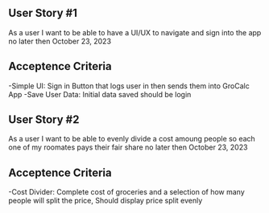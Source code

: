 ## User Story #1
As a user I want to be able to have a UI/UX to navigate and sign into the app no later then October 23, 2023

## Acceptence Criteria
-Simple UI: Sign in Button that logs user in then sends them into GroCalc App
-Save User Data: Initial data saved should be login


## User Story #2
As a user I want to be able to evenly divide a cost amoung people so each one of my roomates pays their fair share no later then October 23, 2023

## Acceptence Criteria
-Cost Divider: Complete cost of groceries and a selection of how many people will split the price, Should display price split evenly

